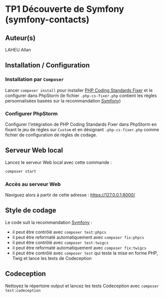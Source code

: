 # TP1 Découverte de Symfony (symfony-contacts)

## Auteur(s)
LAHEU Allan

## Installation / Configuration

### Installation par `Composer`

Lancer `composer install` pour installer [PHP Coding Standards Fixer](https://cs.symfony.com/) et le configurer dans PhpStorm (le fichier `.php-cs-fixer.php` contient les règles personnalisées basées sur la recommandation [Symfony](https://symfony.com/doc/current/contributing/code/standards.html))

### Configurer PhpStorm

Configurer l'intégration de PHP Coding Standards Fixer dans PhpStorm en fixant le jeu de règles sur `Custom` et en désignant `.php-cs-fixer.php` comme fichier de configuration de règles de codage. 

## Serveur Web local

Lancez le serveur Web local avec cette commande :
```bash
composer start
```
### Accès au serveur Web
Naviguez alors à partir de cette adresse : <https://127.0.0.1:8000/>

## Style de codage

Le code suit la recommandation [Symfony](https://symfony.com/doc/current/contributing/code/standards.html) :
- il peut être contrôlé avec `composer test:phpcs`
- il peut être reformaté automatiquement avec `composer fix:phpcs`
- il peut être contrôlé avec `composer test:twigcs`
- il peut être reformaté automatiquement avec `composer fix:twigcs`
- il peut être contrôlé avec `composer test` qui teste la mise en forme PHP, Twig et lance les tests de Codeception

## Codeception

Nettoyez le répertoire output et lancez les tests Codeception avec `composer test:codeception`